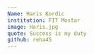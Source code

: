 ```yaml
---
Name: Haris Kordic
institution: FIT Mostar
image: Haris.jpg
quote: Success is my duty 
github: reha45
---
```

